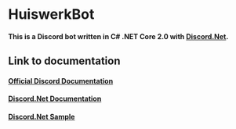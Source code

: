 ﻿# HuiswerkBot
 ####   This is a Discord bot written in C# .NET Core 2.0 with [Discord.Net](https://discord.foxbot.me/stable/).



## Link to documentation
####    [Official Discord Documentation](https://discord.com/developers/docs/intro)<br />
####    [Discord.Net Documentation](https://discord.foxbot.me/stable/guides/introduction/intro.html)<br />
####    [Discord.Net Sample](https://github.com/discord-net/Discord.Net/tree/dev/samples)<br />
